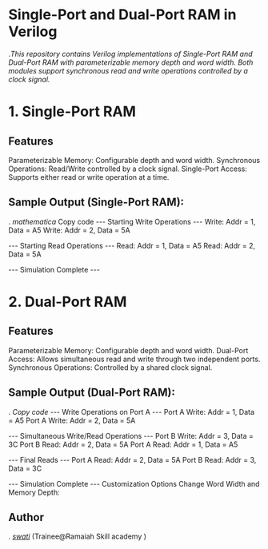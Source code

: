 # Single-Port and Dual-Port RAM in Verilog
.*This repository contains Verilog implementations of Single-Port RAM and Dual-Port RAM with parameterizable memory depth and word width. Both modules support synchronous read and write operations controlled by a clock signal.*
 # 1. Single-Port RAM
## Features
Parameterizable Memory: Configurable depth and word width.
Synchronous Operations: Read/Write controlled by a clock signal.
Single-Port Access: Supports either read or write operation at a time.
## Sample Output (Single-Port RAM):
. *mathematica*
Copy code
--- Starting Write Operations ---
Write: Addr = 1, Data = A5
Write: Addr = 2, Data = 5A

--- Starting Read Operations ---
Read: Addr = 1, Data = A5
Read: Addr = 2, Data = 5A

--- Simulation Complete ---
# 2. Dual-Port RAM
 ## Features
Parameterizable Memory: Configurable depth and word width.
Dual-Port Access: Allows simultaneous read and write through two independent ports.
Synchronous Operations: Controlled by a shared clock signal.
## Sample Output (Dual-Port RAM):
. *Copy code*
--- Write Operations on Port A ---
Port A Write: Addr = 1, Data = A5
Port A Write: Addr = 2, Data = 5A

--- Simultaneous Write/Read Operations ---
Port B Write: Addr = 3, Data = 3C
Port B Read: Addr = 2, Data = 5A
Port A Read: Addr = 1, Data = A5

--- Final Reads ---
Port A Read: Addr = 2, Data = 5A
Port B Read: Addr = 3, Data = 3C

--- Simulation Complete ---
Customization Options
Change Word Width and Memory Depth:
## Author
. *[swati]([https://github.com/sw301])* 
(Trainee@Ramaiah Skill academy )



